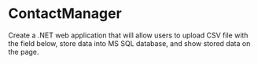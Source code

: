 # ContactManager
Create a .NET web application that will allow users to upload CSV file with the field below, store
data into MS SQL database, and show stored data on the page.

